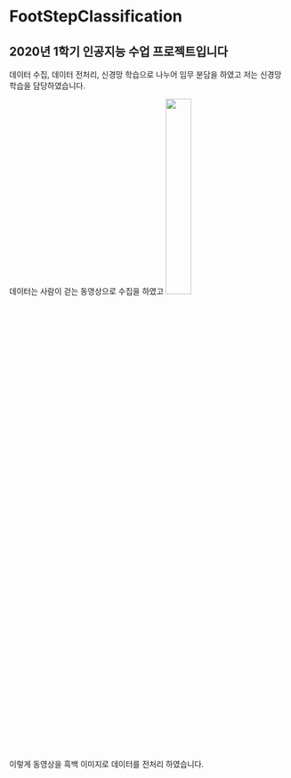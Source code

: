 # FootStepClassification
<h2>2020년 1학기 인공지능 수업 프로젝트입니다</h2>
데이터 수집, 데이터 전처리, 신경망 학습으로 나누어 임무 분담을 하였고 저는 신경망 학습을 담당하였습니다.

데이터는 사람이 걷는 동영상으로 수집을 하였고 
<img src="https://user-images.githubusercontent.com/64777061/94391151-bf844580-018f-11eb-8caf-c3e7a0435762.png" width="30%"></img>

이렇게 동영상을 흑백 이미지로 데이터를 전처리 하였습니다.
